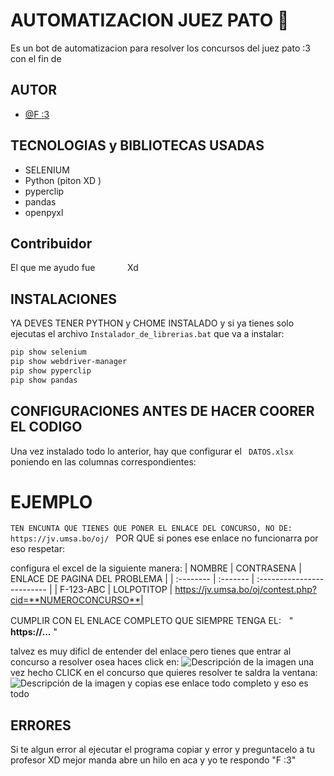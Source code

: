 
# AUTOMATIZACION JUEZ PATO 🦆

Es un bot de automatizacion para resolver los concursos del juez pato :3 con el fin de 

## AUTOR
- [@F :3 ](https://github.com/F-UwU-aaa)
## TECNOLOGIAS y BIBLIOTECAS USADAS

- SELENIUM
- Python (piton XD )
- pyperclip
- pandas
- openpyxl


## Contribuidor


El que me ayudo fue `ㅤㅤㅤㅤ`  Xd

## INSTALACIONES

YA DEVES TENER PYTHON y CHOME INSTALADO y si ya tienes solo ejecutas el archivo 
`Instalador_de_librerias.bat` que va a instalar: 
```bash
pip show selenium
pip show webdriver-manager
pip show pyperclip
pip show pandas
```
## CONFIGURACIONES ANTES DE HACER COORER EL CODIGO

Una vez instalado todo lo anterior, hay que configurar el ` DATOS.xlsx` poniendo en las columnas correspondientes:
# EJEMPLO
`TEN ENCUNTA QUE TIENES QUE PONER EL ENLACE DEL CONCURSO, NO DE: https://jv.umsa.bo/oj/ ` POR QUE si pones ese enlace no funcionarra por eso respetar:

configura el excel de la siguiente manera: 
| NOMBRE | CONTRASENA     | ENLACE DE PAGINA DEL PROBLEMA                |
| :-------- | :------- | :------------------------- |
| F-123-ABC | LOLPOTITOP | https://jv.umsa.bo/oj/contest.php?cid=**NUMEROCONCURSO**|

CUMPLIR CON EL ENLACE COMPLETO QUE SIEMPRE TENGA EL:ㅤ" **https://...** "

talvez es muy dificl de entender del enlace  pero tienes que entrar al concurso a resolver osea haces click en: 
![Descripción de la imagen](https://i.imgur.com/9Zk2OhS.png)
una vez hecho CLICK en el concurso que quieres resolver te saldra la ventana:![Descripción de la imagen](https://i.imgur.com/tLR8BTw.jpg)
y copias ese enlace todo completo y eso es todo

## ERRORES

Si te algun error al ejecutar el programa copiar y error y preguntacelo a tu profesor XD mejor manda abre un hilo en aca y yo te respondo "F :3"

